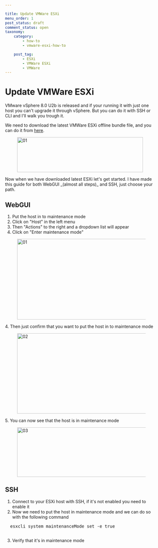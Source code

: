 ```yaml
---

title: Update VMWare ESXi
menu_order: 1
post_status: draft
comment_status: open
taxonomy:
    category:
        - how-to
        - vmware-esxi-how-to

    post_tag:
        - ESXi
        - VMWare ESXi
        - VMWare
---
```


# Update VMWare ESXi  
VMware vSphere 8.0 U2b is released and if your running it with just one host you can't upgrade it through vSphere. But you can do it with SSH or CLI and I'll walk you trough it.
  
We need to download the latest VMWare ESXi offline bundle file, and you can do it from [here](https://customerconnect.vmware.com/downloads/details?downloadGroup=ESXI80U2B&productId=1345).  
<figure class="wp-block-image size-full"><img class="wp-image-282" src="https://stolpe.io/wp-content/uploads/2024/03/01_update_esxi.png" alt="01" width="415" height="115" /></figure> 
Now when we have downloaded latest ESXi let's get started.  
I have made this guide for both WebGUI _(almost all steps)_ and SSH, just choose your path.

## WebGUI
1. Put the host in to maintenance mode
  1. Click on "Host" in the left menu
  2. Then "Actions" to the right and a dropdown list will appear
  3. Click on "Enter maintenance mode"
  <figure class="wp-block-image size-full"><img class="wp-image-293" src="https://stolpe.io/wp-content/uploads/2024/03/01_update_esxi_webgui.png" alt="01" width="626" height="265" /></figure>
  4. Then just confirm that you want to put the host in to maintenance mode
  <figure class="wp-block-image size-full"><img class="wp-image-294" src="https://stolpe.io/wp-content/uploads/2024/03/02_update_esxi_webgui.png" alt="02" width="524" height="264" /></figure>
  5. You can now see that the host is in maintenance mode
  <figure class="wp-block-image size-full"><img class="wp-image-299" src="https://stolpe.io/wp-content/uploads/2024/03/03_update_esxi_webgui.png" alt="03" width="527" height="163" /></figure>

## SSH
1. Connect to your ESXi host with SSH, if it's not enabled you need to enable it
2. Now we need to put the host in maintenance mode and we can do so with the following command
  <!-- wp:enlighter/codeblock {"language":"powershell"} -->
  <pre class="EnlighterJSRAW" data-enlighter-language="powershell" data-enlighter-theme="" data-enlighter-highlight="" data-enlighter-linenumbers="" data-enlighter-lineoffset="" data-enlighter-title="" data-enlighter-group="">
  esxcli system maintenanceMode set -e true
  </pre>
  <!-- /wp:enlighter/codeblock -->
3. Verify that it's in maintenance mode